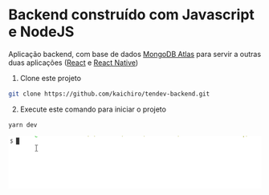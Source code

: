 # Backend construído com Javascript e NodeJS

Aplicação backend, com base de dados [MongoDB Atlas](https://www.mongodb.com/download-center) para servir a outras duas aplicações ([React](https://reactjs.org/) e [React Native](https://facebook.github.io/react-native/))

1) Clone este projeto
```sh
git clone https://github.com/kaichiro/tendev-backend.git
```
2) Execute este comando para iniciar o projeto
```sh
yarn dev
```

![](./videos/main.010.gif)